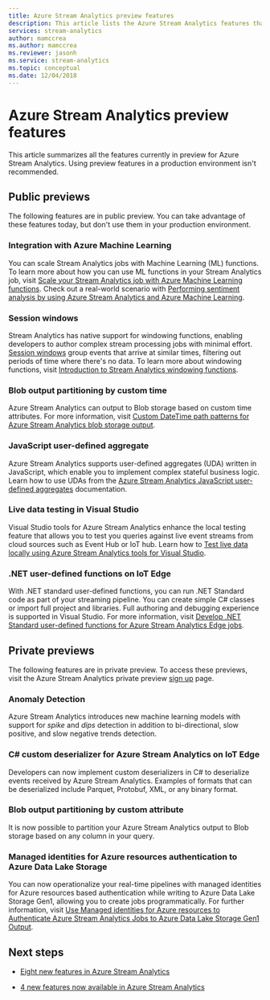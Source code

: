 ```yaml
---
title: Azure Stream Analytics preview features
description: This article lists the Azure Stream Analytics features that are currently in preview.
services: stream-analytics
author: mamccrea
ms.author: mamccrea
ms.reviewer: jasonh
ms.service: stream-analytics
ms.topic: conceptual
ms.date: 12/04/2018
---
```


# Azure Stream Analytics preview features

This article summarizes all the features currently in preview for Azure Stream Analytics. Using preview features in a production environment isn't recommended.

## Public previews

The following features are in public preview. You can take advantage of these features today, but don't use them in your production environment.

### Integration with Azure Machine Learning

You can scale Stream Analytics jobs with Machine Learning (ML) functions. To learn more about how you can use ML functions in your Stream Analytics job, visit [Scale your Stream Analytics job with Azure Machine Learning functions](stream-analytics-scale-with-machine-learning-functions.md). Check out a real-world scenario with [Performing sentiment analysis by using Azure Stream Analytics and Azure Machine Learning](stream-analytics-machine-learning-integration-tutorial.md).

### Session windows

Stream Analytics has native support for windowing functions, enabling developers to author complex stream processing jobs with minimal effort. [Session windows](https://msdn.microsoft.com/azure/stream-analytics/reference/session-window-azure-stream-analytics) group events that arrive at similar times, filtering out periods of time where there's no data. To learn more about windowing functions, visit [Introduction to Stream Analytics windowing functions](stream-analytics-window-functions.md).

### Blob output partitioning by custom time

Azure Stream Analytics can output to Blob storage based on custom time attributes. For more information, visit [Custom DateTime path patterns for Azure Stream Analytics blob storage output](stream-analytics-custom-path-patterns-blob-storage-output.md).

### JavaScript user-defined aggregate

Azure Stream Analytics supports user-defined aggregates (UDA) written in JavaScript, which enable you to implement complex stateful business logic. Learn how to use UDAs from the [Azure Stream Analytics JavaScript user-defined aggregates](stream-analytics-javascript-user-defined-aggregates.md) documentation. 

### Live data testing in Visual Studio

Visual Studio tools for Azure Stream Analytics enhance the local testing feature that allows you to test you queries against live event streams from cloud sources such as Event Hub or IoT hub. Learn how to [Test live data locally using Azure Stream Analytics tools for Visual Studio](stream-analytics-live-data-local-testing.md).

### .NET user-defined functions on IoT Edge

With .NET standard user-defined functions, you can run .NET Standard code as part of your streaming pipeline. You can create simple C# classes or import full project and libraries. Full authoring and debugging experience is supported in Visual Studio. For more information, visit [Develop .NET Standard user-defined functions for Azure Stream Analytics Edge jobs](stream-analytics-edge-csharp-udf-methods.md).

## Private previews

The following features are in private preview. To access these previews, visit the Azure Stream Analytics private preview [sign up](https://aka.ms/ASApreview1) page.

### Anomaly Detection

Azure Stream Analytics introduces new machine learning models with support for *spike* and *dips* detection in addition to bi-directional, slow positive, and slow negative trends detection.

### C# custom deserializer for Azure Stream Analytics on IoT Edge

Developers can now implement custom deserializers in C# to deserialize events received by Azure Stream Analytics. Examples of formats that can be deserialized include Parquet, Protobuf, XML, or any binary format.

### Blob output partitioning by custom attribute

It is now possible to partition your Azure Stream Analytics output to Blob storage based on any column in your query.

### Managed identities for Azure resources authentication to Azure Data Lake Storage

You can now operationalize your real-time pipelines with managed identities for Azure resources based authentication while writing to Azure Data Lake Storage Gen1, allowing you to create jobs programmatically. For further information, visit [Use Managed identities for Azure resources to Authenticate Azure Stream Analytics Jobs to Azure Data Lake Storage Gen1 Output](stream-analytics-managed-identities-adls.md).

## Next steps

* [Eight new features in Azure Stream Analytics](https://azure.microsoft.com/blog/eight-new-features-in-azure-stream-analytics/)

* [4 new features now available in Azure Stream Analytics](https://azure.microsoft.com/blog/4-new-features-now-available-in-azure-stream-analytics/)
